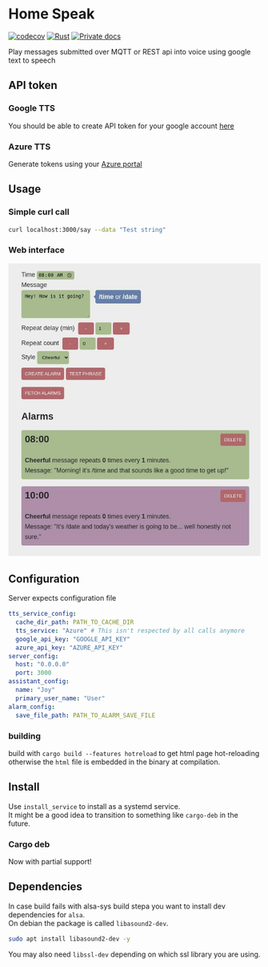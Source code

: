 # Home Speak

[![codecov](https://codecov.io/gh/dmweis/home_speak/branch/main/graph/badge.svg)](https://codecov.io/gh/dmweis/home_speak)
[![Rust](https://github.com/dmweis/home_speak/workflows/Rust/badge.svg)](https://github.com/dmweis/home_speak/actions)
[![Private docs](https://github.com/dmweis/home_speak/workflows/Deploy%20Docs%20to%20GitHub%20Pages/badge.svg)](https://davidweis.dev/home_speak/home_speak/index.html)

Play messages submitted over MQTT or REST api into voice using google text to speech

## API token

### Google TTS

You should be able to create API token for your google account [here](https://console.developers.google.com/apis/credentials)

### Azure TTS

Generate tokens using your [Azure portal](https://portal.azure.com)

## Usage

### Simple curl call

```bash
curl localhost:3000/say --data "Test string"
```

### Web interface

![Image of web interface](images/web_interface.jpeg)

## Configuration

Server expects configuration file

```yaml
tts_service_config:
  cache_dir_path: PATH_TO_CACHE_DIR
  tts_service: "Azure" # This isn't respected by all calls anymore
  google_api_key: "GOOGLE_API_KEY"
  azure_api_key: "AZURE_API_KEY"
server_config:
  host: "0.0.0.0"
  port: 3000
assistant_config:
  name: "Joy"
  primary_user_name: "User"
alarm_config:
  save_file_path: PATH_TO_ALARM_SAVE_FILE
```

### building

build with `cargo build --features hotreload` to get html page hot-reloading otherwise the `html` file is embedded in the binary at compilation.  

## Install

Use `install_service` to install as a systemd service.  
It might be a good idea to transition to something like `cargo-deb` in the future.  

### Cargo deb

Now with partial support!

## Dependencies

In case build fails with alsa-sys build stepa you want to install dev dependencies for `alsa`.  
On debian the package is called `libasound2-dev`.  

```bash
sudo apt install libasound2-dev -y
```

You may also need `libssl-dev` depending on which ssl library you are using.
